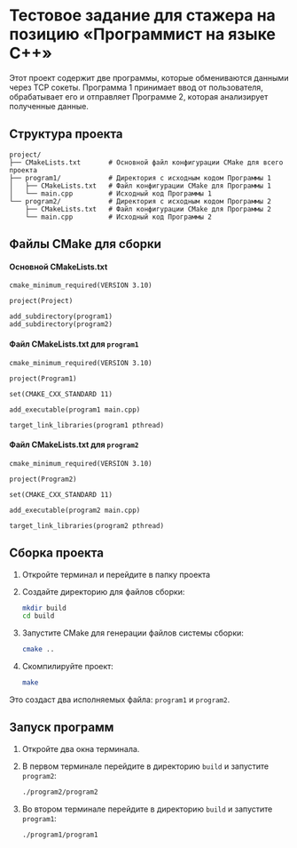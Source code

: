 # Тестовое задание для стажера на позицию «Программист на языке C++»

Этот проект содержит две программы, которые обмениваются данными через TCP сокеты. Программа 1 принимает ввод от пользователя, обрабатывает его и отправляет Программе 2, которая анализирует полученные данные.

## Структура проекта

```plaintext
project/
├── CMakeLists.txt       # Основной файл конфигурации CMake для всего проекта
├── program1/            # Директория с исходным кодом Программы 1
│   ├── CMakeLists.txt   # Файл конфигурации CMake для Программы 1
│   └── main.cpp         # Исходный код Программы 1
└── program2/            # Директория с исходным кодом Программы 2
    ├── CMakeLists.txt   # Файл конфигурации CMake для Программы 2       
    └── main.cpp         # Исходный код Программы 2
```
## Файлы CMake для сборки
#### Основной CMakeLists.txt
```
cmake_minimum_required(VERSION 3.10)

project(Project)

add_subdirectory(program1)
add_subdirectory(program2)
```
#### Файл CMakeLists.txt для `program1`
```
cmake_minimum_required(VERSION 3.10)

project(Program1)

set(CMAKE_CXX_STANDARD 11)

add_executable(program1 main.cpp)

target_link_libraries(program1 pthread)

```
#### Файл CMakeLists.txt для `program2`
```
cmake_minimum_required(VERSION 3.10)

project(Program2)

set(CMAKE_CXX_STANDARD 11)

add_executable(program2 main.cpp)

target_link_libraries(program2 pthread)

```
## Сборка проекта 
1. Откройте терминал и перейдите в папку проекта
2. Создайте директорию для файлов сборки:
    ```sh
    mkdir build
    cd build
    ```

3. Запустите CMake для генерации файлов системы сборки:
    ```sh
    cmake ..
    ```

4. Скомпилируйте проект:
    ```sh
    make
    ```

Это создаст два исполняемых файла: `program1` и `program2`.

## Запуск программ

1. Откройте два окна терминала.

2. В первом терминале перейдите в директорию `build` и запустите `program2`:
    ```sh
    ./program2/program2
    ```

3. Во втором терминале перейдите в директорию `build` и запустите `program1`:
    ```sh
    ./program1/program1
    ```
